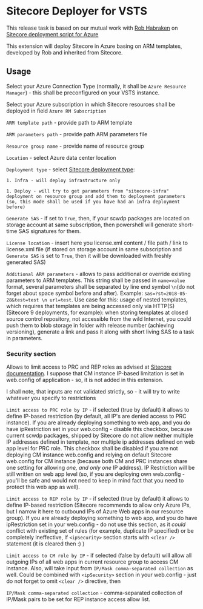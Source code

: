 # Sitecore Deployer for VSTS

This release task is based on our mutual work with [Rob Habraken](https://github.com/robhabraken) on [Sitecore deployment script for Azure](https://github.com/robhabraken/Sitecore-Azure-Scripts/tree/master/Scripts/00%20Functions)

This extension will deploy Sitecore in Azure basing on ARM templates, developed by Rob and inherited from Sitecore.

## Usage

Select your Azure Connection Type (normally, it shall be ```Azure Resource Manager```) - this shall be preconfigured on your VSTS instance.

Select your Azure subscription in which Sitecore resources shall be deployed in field ```Azure RM Subscription```

```ARM template path``` - provide path to ARM template

```ARM parameters path``` - provide path ARM parameters file

```Resource group name``` - provide name of resource group

```Location``` - select Azure data center location

```Deployment type``` - select [Sitecore deployment type](https://www.robhabraken.nl/index.php/2740/blue-green-sitecore-deployments-on-azure/):

    1. Infra - will deploy infrastructure only

    1. Deploy - will try to get parameters from "sitecore-infra" deployment on resource group and add them to deployment parameters (so, this mode shall be used if you have had an infra deployment before)

```Generate SAS``` - if set to ```True```, then, if your scwdp packages are located on storage account at same subscription, then powershell will generate short-time SAS signatures for them.

```License location``` - insert here you license.xml content / file path / link to license.xml file (if stored on storage account in same subscription and ```Generate SAS``` is set to ```True```, then it will be downloaded with freshly generated SAS)

```Additional ARM parameters``` - allows to pass additional or override existing parameters to ARM templates. This string shall be passed in ```name=value``` format, several parameters shall be separated by line end symbol ``` \n ```(do not forget about space symbol before and after). Example: ```sas=?st=2018-05-28&test=test \n url=test```. Use case for this: usage of nested templates, which requires that templates are being accessed only via HTTP(S) (Sitecore 9 deployments, for example): when storing templates at closed source control repository, not accessible from the wild Internet, you could push them to blob storage in folder with release number (achieving versioning), generate a link and pass it along with short living SAS to a task in parameters.

### Security section

Allows to limit access to PRC and REP roles as advised at [Sitecore documentation](https://doc.sitecore.net/sitecore_experience_platform/setting_up_and_maintaining/sitecore_on_azure/analytics/securing_microsoft_azure_resources_for_a_sitecore_deployment). I suppose that CM instance IP-based limitation is set in web.config of application - so, it is not added in this extension.

I shall note, that inputs are not validated strictly, so - it will try to write whatever you specify to restrictions

```Limit access to PRC role by IP``` - if selected (true by default) it allows to define IP-based restriction (by default, all IP's are denied access to PRC instance). If you are already deploying something to web app, and you do have ipRestriction set in your web.config - disable this checkbox, because current scwdp packages, shipped by Sitecore do not allow neither multiple IP addresses defined in template, nor multiple ip addresses defined on web app level for PRC role. This checkbox shall be disabled if you are not deploying CM instance web.config and relying on default Sitecore web.config for CM instance (because both CM and PRC instances share one setting for allowing *one, and only one* IP address). IP Restriction will be still written on web app level (so, if you are deploying own web.config - you'll be safe and would not need to keep in mind fact that you need to protect this web app as well).

```Limit access to REP role by IP``` - if selected (true by default) it allows to define IP-based restriction (Sitecore recommends to allow only Azure IPs, but I narrow it here to outbound IPs of Azure Web apps in our resource group). If you are already deploying something to web app, and you do have ipRestriction set in your web.config - do not use this section, as it _could_ conflict with existing set of rules (for example, duplicate IP specified) or be completely ineffective, if ```<ipSecurity>``` section starts with ```<clear />``` statement (it is cleared then :) )

```Limit access to CM role by IP``` - if selected (false by default) will allow all outgoing IPs of all web apps in current resource group to access CM instance. Also, will take input from ```IP/Mask comma-separated collection``` as well. Could be combined with ```<ipSecurity>``` section in your web.config - just do not forget to omit ```<clear />``` directive, then

```IP/Mask comma-separated collection``` - comma-separated collection of IP/Mask pairs to be set for REP instance access allow list.